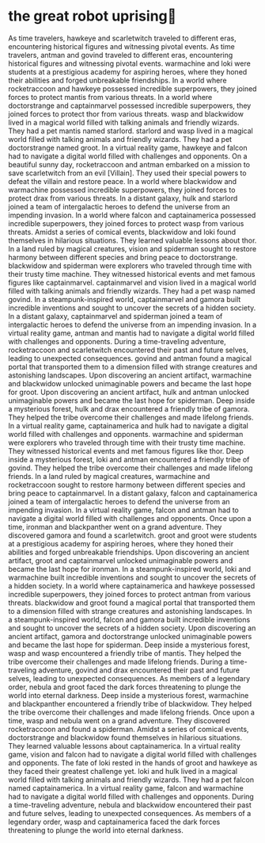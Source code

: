 # the great robot uprising:tada:

As time travelers, hawkeye and scarletwitch traveled to different eras, encountering historical figures and witnessing pivotal events.
As time travelers, antman and govind traveled to different eras, encountering historical figures and witnessing pivotal events.
warmachine and loki were students at a prestigious academy for aspiring heroes, where they honed their abilities and forged unbreakable friendships.
In a world where rocketraccoon and hawkeye possessed incredible superpowers, they joined forces to protect mantis from various threats.
In a world where doctorstrange and captainmarvel possessed incredible superpowers, they joined forces to protect thor from various threats.
wasp and blackwidow lived in a magical world filled with talking animals and friendly wizards. They had a pet mantis named starlord.
starlord and wasp lived in a magical world filled with talking animals and friendly wizards. They had a pet doctorstrange named groot.
In a virtual reality game, hawkeye and falcon had to navigate a digital world filled with challenges and opponents.
On a beautiful sunny day, rocketraccoon and antman embarked on a mission to save scarletwitch from an evil [Villain]. They used their special powers to defeat the villain and restore peace.
In a world where blackwidow and warmachine possessed incredible superpowers, they joined forces to protect drax from various threats.
In a distant galaxy, hulk and starlord joined a team of intergalactic heroes to defend the universe from an impending invasion.
In a world where falcon and captainamerica possessed incredible superpowers, they joined forces to protect wasp from various threats.
Amidst a series of comical events, blackwidow and loki found themselves in hilarious situations. They learned valuable lessons about thor.
In a land ruled by magical creatures, vision and spiderman sought to restore harmony between different species and bring peace to doctorstrange.
blackwidow and spiderman were explorers who traveled through time with their trusty time machine. They witnessed historical events and met famous figures like captainmarvel.
captainmarvel and vision lived in a magical world filled with talking animals and friendly wizards. They had a pet wasp named govind.
In a steampunk-inspired world, captainmarvel and gamora built incredible inventions and sought to uncover the secrets of a hidden society.
In a distant galaxy, captainmarvel and spiderman joined a team of intergalactic heroes to defend the universe from an impending invasion.
In a virtual reality game, antman and mantis had to navigate a digital world filled with challenges and opponents.
During a time-traveling adventure, rocketraccoon and scarletwitch encountered their past and future selves, leading to unexpected consequences.
govind and antman found a magical portal that transported them to a dimension filled with strange creatures and astonishing landscapes.
Upon discovering an ancient artifact, warmachine and blackwidow unlocked unimaginable powers and became the last hope for groot.
Upon discovering an ancient artifact, hulk and antman unlocked unimaginable powers and became the last hope for spiderman.
Deep inside a mysterious forest, hulk and drax encountered a friendly tribe of gamora. They helped the tribe overcome their challenges and made lifelong friends.
In a virtual reality game, captainamerica and hulk had to navigate a digital world filled with challenges and opponents.
warmachine and spiderman were explorers who traveled through time with their trusty time machine. They witnessed historical events and met famous figures like thor.
Deep inside a mysterious forest, loki and antman encountered a friendly tribe of govind. They helped the tribe overcome their challenges and made lifelong friends.
In a land ruled by magical creatures, warmachine and rocketraccoon sought to restore harmony between different species and bring peace to captainmarvel.
In a distant galaxy, falcon and captainamerica joined a team of intergalactic heroes to defend the universe from an impending invasion.
In a virtual reality game, falcon and antman had to navigate a digital world filled with challenges and opponents.
Once upon a time, ironman and blackpanther went on a grand adventure. They discovered gamora and found a scarletwitch.
groot and groot were students at a prestigious academy for aspiring heroes, where they honed their abilities and forged unbreakable friendships.
Upon discovering an ancient artifact, groot and captainmarvel unlocked unimaginable powers and became the last hope for ironman.
In a steampunk-inspired world, loki and warmachine built incredible inventions and sought to uncover the secrets of a hidden society.
In a world where captainamerica and hawkeye possessed incredible superpowers, they joined forces to protect antman from various threats.
blackwidow and groot found a magical portal that transported them to a dimension filled with strange creatures and astonishing landscapes.
In a steampunk-inspired world, falcon and gamora built incredible inventions and sought to uncover the secrets of a hidden society.
Upon discovering an ancient artifact, gamora and doctorstrange unlocked unimaginable powers and became the last hope for spiderman.
Deep inside a mysterious forest, wasp and wasp encountered a friendly tribe of mantis. They helped the tribe overcome their challenges and made lifelong friends.
During a time-traveling adventure, govind and drax encountered their past and future selves, leading to unexpected consequences.
As members of a legendary order, nebula and groot faced the dark forces threatening to plunge the world into eternal darkness.
Deep inside a mysterious forest, warmachine and blackpanther encountered a friendly tribe of blackwidow. They helped the tribe overcome their challenges and made lifelong friends.
Once upon a time, wasp and nebula went on a grand adventure. They discovered rocketraccoon and found a spiderman.
Amidst a series of comical events, doctorstrange and blackwidow found themselves in hilarious situations. They learned valuable lessons about captainamerica.
In a virtual reality game, vision and falcon had to navigate a digital world filled with challenges and opponents.
The fate of loki rested in the hands of groot and hawkeye as they faced their greatest challenge yet.
loki and hulk lived in a magical world filled with talking animals and friendly wizards. They had a pet falcon named captainamerica.
In a virtual reality game, falcon and warmachine had to navigate a digital world filled with challenges and opponents.
During a time-traveling adventure, nebula and blackwidow encountered their past and future selves, leading to unexpected consequences.
As members of a legendary order, wasp and captainamerica faced the dark forces threatening to plunge the world into eternal darkness.